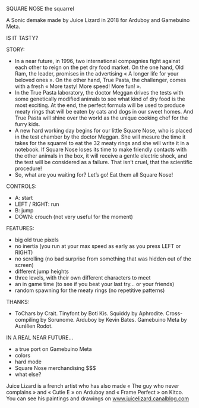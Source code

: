 SQUARE NOSE the squarrel

A Sonic demake made by Juice Lizard in 2018 for Arduboy and Gamebuino Meta.

IS IT TASTY?

STORY:
- In a near future, in 1996, two international compagnies fight against each other to reign on the pet dry food market. On the one hand, Old Ram, the leader, promises in the advertising « A longer life for your beloved ones ». On the other hand, True Pasta, the challenger, comes with a fresh « More tasty! More speed! More fun! ».
- In the True Pasta laboratory, the doctor Meggan drives the tests with some genetically modified animals to see what kind of dry food is the most exciting. At the end, the perfect formula will be used to produce meaty rings that will be eaten by cats and dogs in our sweet homes. And True Pasta will shine over the world as the unique cooking chef for the furry kids. 
- A new hard working day begins for our little Square Nose, who is placed in the test chamber by the doctor Meggan. She will mesure the time it takes for the squarrel to eat the 32 meaty rings and she will write it in a notebook. If Square Nose loses its time to make friendly contacts with the other animals in the box, it will receive a gentle electric shock, and the test will be considered as a failure. That isn’t cruel, that the scientific procedure!
- So, what are you waiting for? Let’s go! Eat them all Square Nose!

CONTROLS:
- A: start
- LEFT / RIGHT: run
- B: jump
- DOWN: crouch (not very useful for the moment)

FEATURES:
- big old true pixels
- no inertia (you run at your max speed as early as you press LEFT or RIGHT)
- no scrolling (no bad surprise from something that was hidden out of the screen)
- different jump heights
- three levels, with their own different characters to meet
- an in game time (to see if you beat your last try… or your friends)
- random spawning for the meaty rings (no repetitive patterns)

THANKS:
- ToChars by Crait. Tinyfont by Boti Kis. Squiddy by Aphrodite. Cross-compiling by Sorunome. Arduboy by Kevin Bates. Gamebuino Meta by Aurélien Rodot.

IN A REAL NEAR FUTURE…
- a true port on Gamebuino Meta
- colors
- hard mode
- Square Nose merchandising $$$
- what else?

Juice Lizard is a french artist who has also made « The guy who never complains » and « Cutie E » on Arduboy and « Frame Perfect » on Kitco. You can see his paintings and drawings on www.juicelizard.canalblog.com
